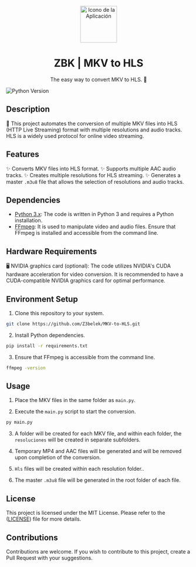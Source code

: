 <p align="center">
  <img src="https://zebelek.vercel.app/_next/static/media/Logo.1d5e7f97.svg" alt="Icono de la Aplicación" width="100">
</p>

<h1 align="center">ZBK | MKV to HLS</h1>

<p align="center">
  The easy way to convert MKV to HLS. 🤖
</p>

![Python Version](https://img.shields.io/badge/Python-3.x-blue.svg)
## Description
🎥 This project automates the conversion of multiple MKV files into HLS (HTTP Live Streaming) format with multiple resolutions and audio tracks. HLS is a widely used protocol for online video streaming.

## Features

✨ Converts MKV files into HLS format.
✨ Supports multiple AAC audio tracks.
✨ Creates multiple resolutions for HLS streaming.
✨ Generates a master `.m3u8` file that allows the selection of resolutions and audio tracks.

## Dependencies

- [Python 3.x](https://www.python.org/downloads/): The code is written in Python 3 and requires a Python installation.
- [FFmpeg](https://www.ffmpeg.org/): It is used to manipulate video and audio files. Ensure that FFmpeg is installed and accessible from the command line.

## Hardware Requirements

🖥️ NVIDIA graphics card (optional): The code utilizes NVIDIA's CUDA hardware acceleration for video conversion. It is recommended to have a CUDA-compatible NVIDIA graphics card for optimal performance.

## Environment Setup

1. Clone this repository to your system.
```bash
git clone https://github.com/Z3belek/MKV-to-HLS.git
```

2. Install Python dependencies.
```bash
pip install -r requirements.txt
```

3. Ensure that FFmpeg is accessible from the command line.
```bash
ffmpeg -version
```

## Usage

1. Place the MKV files in the same folder as `main.py`.

2. Execute the `main.py` script to start the conversion.
```bash
py main.py
```

3. A folder will be created for each MKV file, and within each folder, the `resoluciones` will be created in separate subfolders.

3. Temporary MP4 and AAC files will be generated and will be removed upon completion of the conversion.

4. `Hls` files will be created within each resolution folder..

5. The master `.m3u8` file will be generated in the root folder of each file.

## License

This project is licensed under the MIT License. Please refer to the ([LICENSE](https://github.com/Z3belek/MKV-to-HLS/blob/main/LICENSE)) file for more details.

## Contributions

Contributions are welcome. If you wish to contribute to this project, create a Pull Request with your suggestions.
